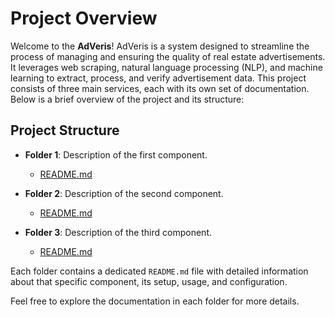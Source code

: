 # Project Overview

Welcome to the **AdVeris**! AdVeris is a system designed to streamline the process of managing and ensuring the quality of real estate advertisements. It leverages web scraping, natural language processing (NLP), and machine learning to extract, process, and verify advertisement data. This project consists of three main services, each with its own set of documentation. Below is a brief overview of the project and its structure:

## Project Structure

- **Folder 1**: Description of the first component.
  - [README.md](./DataProcessor/README.md)

- **Folder 2**: Description of the second component.
  - [README.md](./NER_Model/README.md)

- **Folder 3**: Description of the third component.
  - [README.md](./ScraperService/README.md)

Each folder contains a dedicated `README.md` file with detailed information about that specific component, its setup, usage, and configuration.

Feel free to explore the documentation in each folder for more details.
